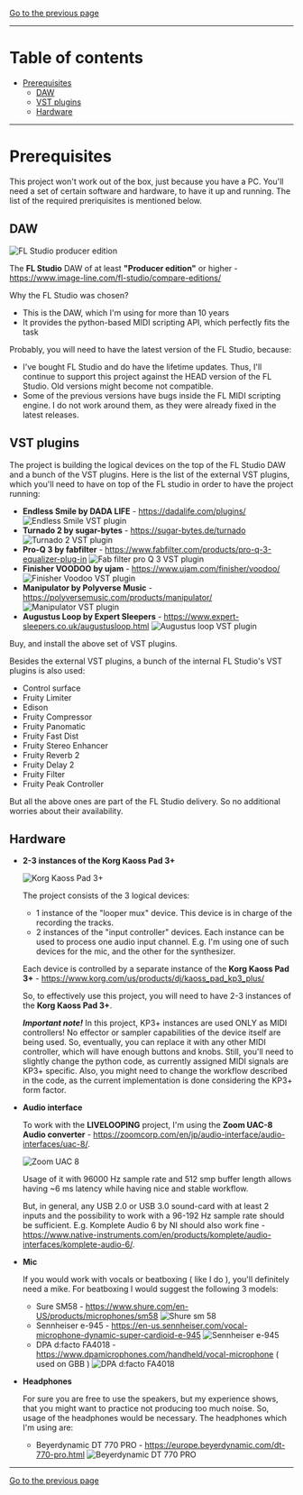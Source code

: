 [Go to the previous page](../../README.md#sub-articles)

----

# Table of contents

- [Prerequisites](#prerequisites)
  * [DAW](#daw)
  * [VST plugins](#vst-plugins)
  * [Hardware](#hardware)

----

# Prerequisites

This project won't work out of the box, just because you have a PC. You'll need a set of certain software and hardware, to have it up and running. The list of the required preriquisites is mentioned below.

## DAW

![FL Studio producer edition](./daw/fl_studio_producer.jpg)

The **FL Studio** DAW of at least **"Producer edition"** or higher - https://www.image-line.com/fl-studio/compare-editions/

Why the FL Studio was chosen?
- This is the DAW, which I'm using for more than 10 years
- It provides the python-based MIDI scripting API, which perfectly fits the task

Probably, you will need to have the latest version of the FL Studio, because:
- I've bought FL Studio and do have the lifetime updates. Thus, I'll continue to support this project against the HEAD version of the FL Studio. Old versions might become not compatible.
- Some of the previous versions have bugs inside the FL MIDI scripting engine. I do not work around them, as they were already fixed in the latest releases.

## VST plugins

The project is building the logical devices on the top of the FL Studio DAW and a bunch of the VST plugins. Here is the list of the external VST plugins, which you'll need to have on top of the FL studio in order to have the project running:

- **Endless Smile by DADA LIFE** - https://dadalife.com/plugins/
![Endless Smile VST plugin](./vst-plugins/endless_smile.jpg)
- **Turnado 2 by sugar-bytes** - https://sugar-bytes.de/turnado
![Turnado 2 VST plugin](./vst-plugins/turnado_2.jpg)
- **Pro-Q 3 by fabfilter** - https://www.fabfilter.com/products/pro-q-3-equalizer-plug-in
![Fab filter pro Q 3 VST plugin](./vst-plugins/fab_filter_pro_q_3.jpg)
- **Finisher VOODOO by ujam** - https://www.ujam.com/finisher/voodoo/
![Finisher Voodoo VST plugin](./vst-plugins/finisher_voodoo.jpg)
- **Manipulator by Polyverse Music** - https://polyversemusic.com/products/manipulator/
![Manipulator VST plugin](./vst-plugins/manipulator.jpg)
- **Augustus Loop by Expert Sleepers** - https://www.expert-sleepers.co.uk/augustusloop.html
![Augustus loop VST plugin](./vst-plugins/augustus_loop.jpg)

Buy, and install the above set of VST plugins.

Besides the external VST plugins, a bunch of the internal FL Studio's VST plugins is also used:

- Control surface
- Fruity Limiter
- Edison
- Fruity Compressor
- Fruity Panomatic
- Fruity Fast Dist
- Fruity Stereo Enhancer
- Fruity Reverb 2
- Fruity Delay 2
- Fruity Filter
- Fruity Peak Controller

But all the above ones are part of the FL Studio delivery. So no additional worries about their availability.

## Hardware

- **2-3 instances of the Korg Kaoss Pad 3+**

  ![Korg Kaoss Pad 3+](./hardware/kp3+.jpg)  
  
  The project consists of the 3 logical devices:
  - 1 instance of the "looper mux" device. This device is in charge of the recording the tracks.
  - 2 instances of the "input controller" devices. Each instance can be used to process one audio input channel. E.g. I'm using one of such devices for the mic, and the other for the synthesizer.

  Each device is controlled by a separate instance of the **Korg Kaoss Pad 3+** - https://www.korg.com/us/products/dj/kaoss_pad_kp3_plus/

  So, to effectively use this project, you will need to have 2-3 instances of the **Korg Kaoss Pad 3+**.

  ***Important note!*** In this project, KP3+ instances are used ONLY as MIDI controllers! No effector or sampler capabilities of the device itself are being used. So, eventually, you can replace it with any other MIDI controller, which will have enough buttons and knobs. Still, you'll need to slightly change the python code, as currently assigned MIDI signals are KP3+ specific. Also, you might need to change the workflow described in the code, as the current implementation is done considering the KP3+ form factor.

- **Audio interface**

  To work with the **LIVELOOPING** project, I'm using the **Zoom UAC-8 Audio converter** - https://zoomcorp.com/en/jp/audio-interface/audio-interfaces/uac-8/.
  
  ![Zoom UAC 8](./hardware/Zoom-UAC-8.png)  
  
  Usage of it with 96000 Hz sample rate and 512 smp buffer length allows having ~6 ms latency while having nice and stable workflow.

  But, in general, any USB 2.0 or USB 3.0 sound-card with at least 2 inputs and the possibility to work with a 96-192 Hz sample rate should be sufficient. E.g. Komplete Audio 6 by NI should also work fine - https://www.native-instruments.com/en/products/komplete/audio-interfaces/komplete-audio-6/.

- **Mic**

  If you would work with vocals or beatboxing ( like I do ), you'll definitely need a mike. For beatboxing I would suggest the following 3 models:
  - Sure SM58 - https://www.shure.com/en-US/products/microphones/sm58
  ![Shure sm 58](./hardware/shure-sm-58.jpg)
  - Sennheiser e-945 - https://en-us.sennheiser.com/vocal-microphone-dynamic-super-cardioid-e-945
  ![Sennheiser e-945](./hardware/sennheiser-e-945.jpg)
  - DPA d:facto FA4018 - https://www.dpamicrophones.com/handheld/vocal-microphone ( used on GBB )
  ![DPA d:facto FA4018](./hardware/d_facto_4018.jpg)

- **Headphones**

  For sure you are free to use the speakers, but my experience shows, that you might want to practice not producing too much noise. So, usage of the headphones would be necessary. The headphones which I'm using are:
  - Beyerdynamic DT 770 PRO - https://europe.beyerdynamic.com/dt-770-pro.html
  ![Beyerdynamic DT 770 PRO](./hardware/beyerdynamic-dt-770-pro.jpg)

----

[Go to the previous page](../../README.md#sub-articles)
